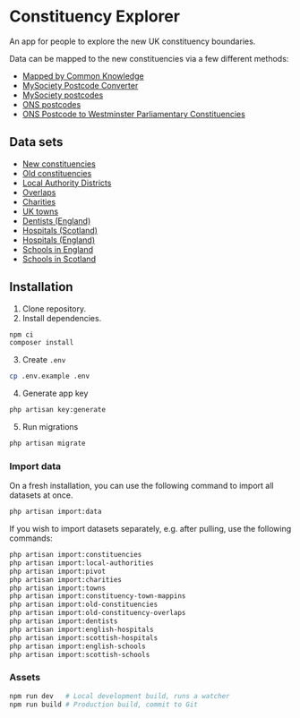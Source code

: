 # Constituency Explorer

An app for people to explore the new UK constituency boundaries.

Data can be mapped to the new constituencies via a few different methods:

- [Mapped by Common Knowledge](https://mapped.commonknowledge.coop/)
- [MySociety Postcode Converter](https://pages.mysociety.org/2025-constituencies/postcode-converter)
- [MySociety postcodes](https://pages.mysociety.org/2025-constituencies/datasets/uk_parliament_2025_postcode_lookup/latest)
- [ONS postcodes](https://geoportal.statistics.gov.uk/datasets/a8a2d8d31db84ceea45b261bb7756771/about)
- [ONS Postcode to Westminster Parliamentary Constituencies](https://geoportal.statistics.gov.uk/search?q=postcode%20to%20constituency)

## Data sets

- [New constituencies](https://geoportal.statistics.gov.uk/datasets/9a876e4777bc47e392e670a7b8bc3f5c_0/explore)
- [Old constituencies](https://geoportal.statistics.gov.uk/datasets/b2498c2781134c87a7d7648045ed3252_0/explore)
- [Local Authority Districts](https://geoportal.statistics.gov.uk/datasets/e8b361ba9e98418ba8ff2f892d00c352_0/explore)
- [Overlaps](https://pages.mysociety.org/2025-constituencies/datasets/geographic_overlaps/latest)
- [Charities](https://search.charitybase.uk/chc?download=f)
- [UK towns](https://drive.google.com/file/d/1AeRnZSxRrVxPBSLeF3QQScrdRZ8GJhkl/view)
- [Dentists (England)](https://raw.githubusercontent.com/CampaignLab/New-Constituency-Almanac/main/data/dentists%20england%20mapped.csv?token=GHSAT0AAAAAACML3AZO3A7GSRXGNL7VEXBIZU6AQPA)
- [Hospitals (Scotland)](https://github.com/CampaignLab/New-Constituency-Almanac/blob/main/data/hospitals%20in%20scotland%20by%20constituency.csv)
- [Hospitals (England)](https://github.com/CampaignLab/New-Constituency-Almanac/blob/main/data/english%20hospitals%20by%20constituency.csv)
- [Schools in England](https://www.gov.uk/government/publications/schools-in-england)
- [Schools in Scotland](https://www.data.gov.uk/dataset/9a6f9d86-9698-4a5d-a2c8-89f3b212c52c/scottish-school-roll-and-locations)

## Installation

1. Clone repository.
2. Install dependencies.

```sh
npm ci
composer install
```

3. Create `.env`

```sh
cp .env.example .env
```

4. Generate app key

```sh
php artisan key:generate
```

5. Run migrations

```sh
php artisan migrate
```

### Import data

On a fresh installation, you can use the following command to import all datasets at once.

```sh
php artisan import:data
```

If you wish to import datasets separately, e.g. after pulling, use the following commands:

```sh
php artisan import:constituencies
php artisan import:local-authorities
php artisan import:pivot
php artisan import:charities
php artisan import:towns
php artisan import:constituency-town-mappins
php artisan import:old-constituencies
php artisan import:old-constituency-overlaps
php artisan import:dentists
php artisan import:english-hospitals
php artisan import:scottish-hospitals
php artisan import:english-schools
php artisan import:scottish-schools
```

### Assets

```sh
npm run dev   # Local development build, runs a watcher
npm run build # Production build, commit to Git
```
